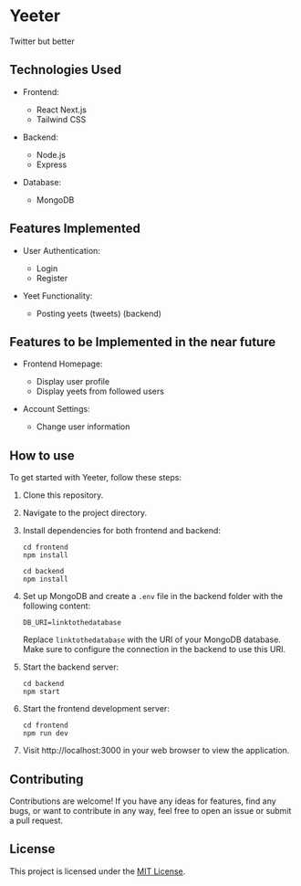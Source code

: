# Yeeter

Twitter but better

## Technologies Used

- Frontend:

  - React Next.js
  - Tailwind CSS

- Backend:

  - Node.js
  - Express

- Database:
  - MongoDB

## Features Implemented

- User Authentication:

  - Login
  - Register

- Yeet Functionality:
  - Posting yeets (tweets) (backend)

## Features to be Implemented in the near future

- Frontend Homepage:

  - Display user profile
  - Display yeets from followed users

- Account Settings:
  - Change user information

## How to use

To get started with Yeeter, follow these steps:

1. Clone this repository.
2. Navigate to the project directory.
3. Install dependencies for both frontend and backend:
   ```
   cd frontend
   npm install
   ```
   ```
   cd backend
   npm install
   ```
4. Set up MongoDB and create a `.env` file in the backend folder with the following content:

   ```
   DB_URI=linktothedatabase
   ```

   Replace `linktothedatabase` with the URI of your MongoDB database. Make sure to configure the connection in the backend to use this URI.

5. Start the backend server:
   ```
   cd backend
   npm start
   ```
6. Start the frontend development server:
   ```
   cd frontend
   npm run dev
   ```
7. Visit http://localhost:3000 in your web browser to view the application.

## Contributing

Contributions are welcome! If you have any ideas for features, find any bugs, or want to contribute in any way, feel free to open an issue or submit a pull request.

## License

This project is licensed under the [MIT License](LICENSE).
